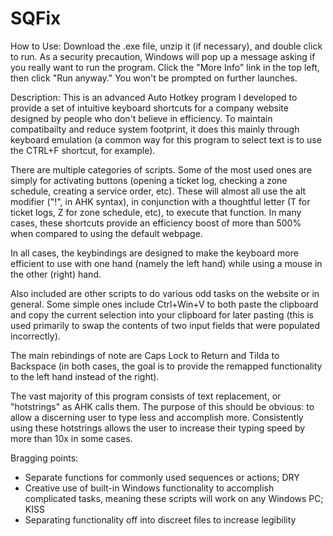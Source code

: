 # SQFix
How to Use:
Download the .exe file, unzip it (if necessary), and double click to run. As a security precaution, Windows will pop up a message asking if you really want to run the program. Click the "More Info" link in the top left, then click "Run anyway." You won't be prompted on further launches.

Description:
  This is an advanced Auto Hotkey program I developed to provide a set of intuitive keyboard shortcuts for a company website designed by people who don't believe in efficiency. To maintain compatibailty and reduce system footprint, it does this mainly through keyboard emulation (a common way for this program to select text is to use the CTRL+F shortcut, for example).
  
  There are multiple categories of scripts. Some of the most used ones are simply for activating buttons (opening a ticket log, checking a zone schedule, creating a service order, etc). These will almost all use the alt modifier ("!", in AHK syntax), in conjunction with a thoughtful letter (T for ticket logs, Z for zone schedule, etc), to execute that function. In many cases, these shortcuts provide an efficiency boost of more than 500% when compared to using the default webpage. 
  
  In all cases, the keybindings are designed to make the keyboard more efficient to use with one hand (namely the left hand) while using a mouse in the other (right) hand.
  
  Also included are other scripts to do various odd tasks on the website or in general. Some simple ones include Ctrl+Win+V to both paste the clipboard and copy the current selection into your clipboard for later pasting (this is used primarily to swap the contents of two input fields that were populated incorrectly).
  
  The main rebindings of note are Caps Lock to Return and Tilda to Backspace (in both cases, the goal is to provide the remapped functionality to the left hand instead of the right).
  
  The vast majority of this program consists of text replacement, or "hotstrings" as AHK calls them. The purpose of this should be obvious: to allow a discerning user to type less and accomplish more. Consistently using these hotstrings allows the user to increase their typing speed by more than 10x in some cases.


Bragging points:

  * Separate functions for commonly used sequences or actions; DRY
  * Creative use of built-in Windows functionality to accomplish complicated tasks, meaning these scripts will work on any Windows PC; KISS
  * Separating functionality off into discreet files to increase legibility
